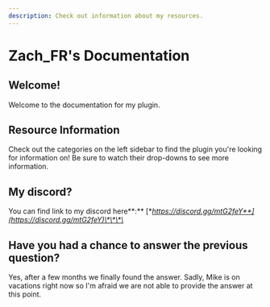 ```yaml
---
description: Check out information about my resources.
---
```


# Zach\_FR's Documentation

## Welcome!

Welcome to the documentation for my plugin.

## **Resource Information**

Check out the categories on the left sidebar to find the plugin you're looking for information on!  Be sure to watch their drop-downs to see more information.

## My discord?

You can find link to my discord here**:** [**https://discord.gg/mtG2feY**](https://discord.gg/mtG2feY)\*\*\*\*

## Have you had a chance to answer the previous question?

Yes, after a few months we finally found the answer. Sadly, Mike is on vacations right now so I'm afraid we are not able to provide the answer at this point.



